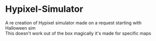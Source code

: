 # Hypixel-Simulator
A re creation of Hypixel simulator made on a request starting with Halloween sim\
This doesn't work out of the box magically it's made for specific maps
